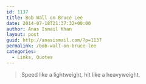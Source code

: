 ```yaml
---
id: 1137
title: Bob Wall on Bruce Lee
date: 2014-07-18T21:37:32+00:00
author: Anas Ismail Khan
layout: post
guid: http://anasismail.com/?p=1137
permalink: /bob-wall-on-bruce-lee
categories:
  - Links, Quotes
---
```

> Speed like a lightweight, hit like a heavyweight.